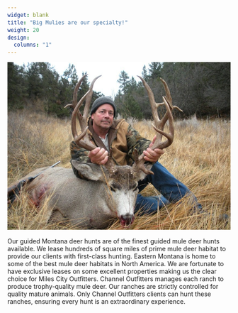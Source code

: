 ```yaml
---
widget: blank
title: "Big Mulies are our specialty!"
weight: 20
design:
  columns: "1"
---
```


![Twelve Point Mulie](images/twelve-point-mulie.jpg)

Our guided Montana deer hunts are of the finest guided mule deer hunts available. We lease hundreds of square miles of prime mule deer habitat to provide our clients with first-class hunting. Eastern Montana is home to some of the best mule deer habitats in North America. We are fortunate to have exclusive leases on some excellent properties making us the clear choice for Miles City Outfitters. Channel Outfitters manages each ranch to produce trophy-quality mule deer. Our ranches are strictly controlled for quality mature animals. Only Channel Outfitters clients can hunt these ranches, ensuring every hunt is an extraordinary experience.

